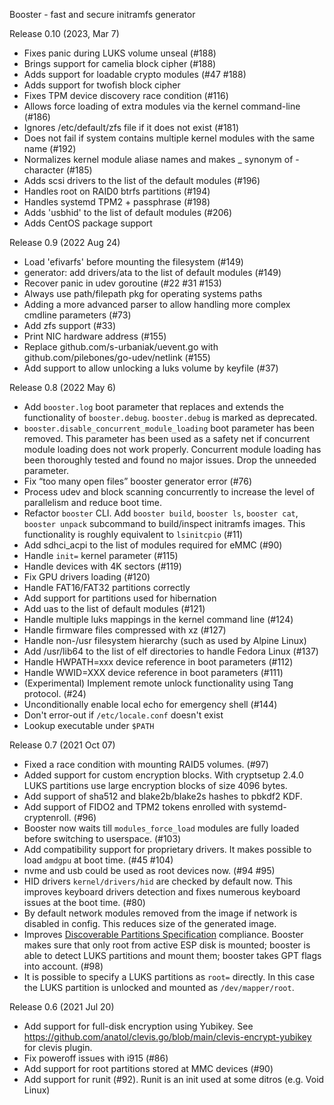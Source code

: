 Booster - fast and secure initramfs generator

Release 0.10 (2023, Mar 7)
  * Fixes panic during LUKS volume unseal (#188)
  * Brings support for camelia block cipher (#188)
  * Adds support for loadable crypto modules (#47 #188)
  * Adds support for twofish block cipher
  * Fixes TPM device discovery race condition (#116)
  * Allows force loading of extra modules via the kernel command-line (#186)
  * Ignores /etc/default/zfs file if it does not exist (#181)
  * Does not fail if system contains multiple kernel modules with the same name (#192)
  * Normalizes kernel module aliase names and makes _ synonym of - character (#185)
  * Adds scsi drivers to the list of the default modules (#196)
  * Handles root on RAID0 btrfs partitions (#194)
  * Handles systemd TPM2 + passphrase (#198)
  * Adds 'usbhid' to the list of default modules (#206)
  * Adds CentOS package support

Release 0.9 (2022 Aug 24)
  * Load 'efivarfs' before mounting the filesystem (#149)
  * generator: add drivers/ata to the list of default modules (#149)
  * Recover panic in udev goroutine (#22 #31 #153)
  * Always use path/filepath pkg for operating systems paths
  * Adding a more advanced parser to allow handling more complex cmdline parameters (#73)
  * Add zfs support (#33)
  * Print NIC hardware address (#155)
  * Replace github.com/s-urbaniak/uevent.go with github.com/pilebones/go-udev/netlink (#155)
  * Add support to allow unlocking a luks volume by keyfile (#37)

Release 0.8 (2022 May 6)
  * Add `booster.log` boot parameter that replaces and extends the functionality of `booster.debug`. `booster.debug` is marked as deprecated.
  * `booster.disable_concurrent_module_loading` boot parameter has been removed. This parameter has been used as a safety net if concurrent module loading does not work properly. Concurrent module loading has been thoroughly tested and found no major issues. Drop the unneeded parameter.
  * Fix “too many open files” booster generator error (#76)
  * Process udev and block scanning concurrently to increase the level of parallelism and reduce boot time.
  * Refactor `booster` CLI. Add `booster build`, `booster ls`, `booster cat`, `booster unpack` subcommand to build/inspect initramfs images. This functionality is roughly equivalent to `lsinitcpio` (#11)
  * Add sdhci_acpi to the list of modules required for eMMC (#90)
  * Handle `init=` kernel parameter (#115)
  * Handle devices with 4K sectors (#119)
  * Fix GPU drivers loading (#120)
  * Handle FAT16/FAT32 partitions correctly
  * Add support for partitions used for hibernation
  * Add uas to the list of default modules (#121)
  * Handle multiple luks mappings in the kernel command line (#124)
  * Handle firmware files compressed with xz (#127)
  * Handle non-/usr filesystem hierarchy (such as used by Alpine Linux)
  * Add /usr/lib64 to the list of elf directories to handle Fedora Linux (#137)
  * Handle HWPATH=xxx device reference in boot parameters (#112)
  * Handle WWID=XXX device reference in boot parameters (#111)
  * (Experimental) Implement remote unlock functionality using Tang protocol. (#24)
  * Unconditionally enable local echo for emergency shell (#144)
  * Don't error-out if `/etc/locale.conf` doesn't exist
  * Lookup executable under `$PATH`

Release 0.7 (2021 Oct 07)
  * Fixed a race condition with mounting RAID5 volumes. (#97)
  * Added support for custom encryption blocks. With cryptsetup 2.4.0 LUKS partitions use large encryption blocks of size 4096 bytes.
  * Add support of sha512 and blake2b/blake2s hashes to pbkdf2 KDF.
  * Add support of FIDO2 and TPM2 tokens enrolled with systemd-cryptenroll. (#96)
  * Booster now waits till `modules_force_load` modules are fully loaded before switching to userspace. (#103)
  * Add compatibility support for proprietary drivers. It makes possible to load `amdgpu` at boot time. (#45 #104)
  * nvme and usb could be used as root devices now. (#94 #95)
  * HID drivers `kernel/drivers/hid` are checked by default now. This improves keyboard drivers detection and fixes numerous keyboard issues at the boot time. (#80)
  * By default network modules removed from the image if network is disabled in config. This reduces size of the generated image.
  * Improves [Discoverable Partitions Specification](https://systemd.io/DISCOVERABLE_PARTITIONS/) compliance.
    Booster makes sure that only root from active ESP disk is mounted; booster is able to detect LUKS partitions and mount them; booster takes GPT flags into account. (#98)
  * It is possible to specify a LUKS partitions as `root=` directly. In this case the LUKS partition is unlocked and mounted as `/dev/mapper/root`.

Release 0.6 (2021 Jul 20)
  * Add support for full-disk encryption using Yubikey. See https://github.com/anatol/clevis.go/blob/main/clevis-encrypt-yubikey for clevis plugin.
  * Fix poweroff issues with i915 (#86)
  * Add support for root partitions stored at MMC devices (#90)
  * Add support for runit (#92). Runit is an init used at some ditros (e.g. Void Linux)
